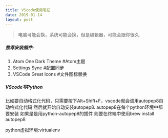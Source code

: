 ```yaml
---
title: VScode使用笔记
date: 2019-01-14
layout: post
---
```



> 电脑可能会换，系统可能会换，但是编辑器，可能会跟你很久.

##### 推荐安装插件:
1. Atom One Dark Theme   #Atom主题
2. Settings Sync         #配置同步
3. VSCode Great Icons    #文件图标替换


##### VScode写Python 
比如要自动格式化代码，只需要按下Alt+Shift+F，vscode就会调用autopep8自动格式化代码
然后就开始自动安装autopep8. autopep8在每个python环境中都要安装 
如果是是用python-autopep8的插件 则要在终端中使用brew install autopep8

python虚拟环境:virtualenv